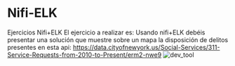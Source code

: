 # Nifi-ELK
Ejercicios Nifi+ELK
El ejercicio a realizar es:
Usando nifi+ELK debéis presentar una solución que muestre sobre un mapa la disposición de delitos presentes en esta api:
https://data.cityofnewyork.us/Social-Services/311-Service-Requests-from-2010-to-Present/erm2-nwe9
![dev_tool](images/dev_tool-pmg)
